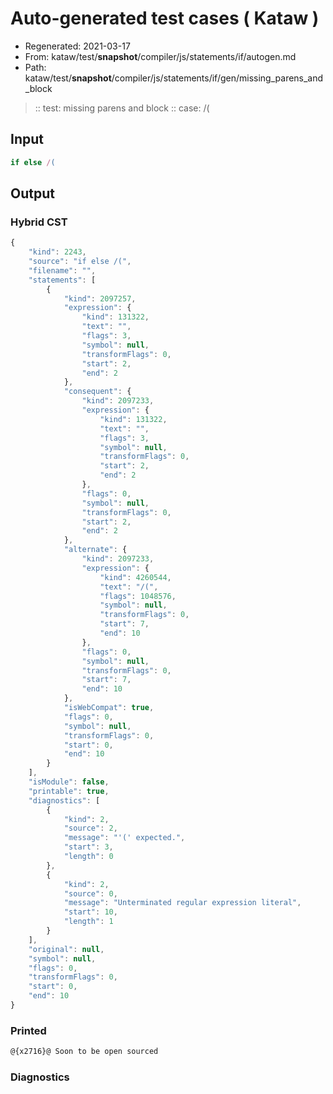 # Auto-generated test cases ( Kataw )
- Regenerated: 2021-03-17
- From: kataw/test/__snapshot__/compiler/js/statements/if/autogen.md
- Path: kataw/test/__snapshot__/compiler/js/statements/if/gen/missing_parens_and_block
> :: test: missing parens and block
> :: case: /(
## Input

`````js
if else /(
`````

## Output

### Hybrid CST

```javascript
{
    "kind": 2243,
    "source": "if else /(",
    "filename": "",
    "statements": [
        {
            "kind": 2097257,
            "expression": {
                "kind": 131322,
                "text": "",
                "flags": 3,
                "symbol": null,
                "transformFlags": 0,
                "start": 2,
                "end": 2
            },
            "consequent": {
                "kind": 2097233,
                "expression": {
                    "kind": 131322,
                    "text": "",
                    "flags": 3,
                    "symbol": null,
                    "transformFlags": 0,
                    "start": 2,
                    "end": 2
                },
                "flags": 0,
                "symbol": null,
                "transformFlags": 0,
                "start": 2,
                "end": 2
            },
            "alternate": {
                "kind": 2097233,
                "expression": {
                    "kind": 4260544,
                    "text": "/(",
                    "flags": 1048576,
                    "symbol": null,
                    "transformFlags": 0,
                    "start": 7,
                    "end": 10
                },
                "flags": 0,
                "symbol": null,
                "transformFlags": 0,
                "start": 7,
                "end": 10
            },
            "isWebCompat": true,
            "flags": 0,
            "symbol": null,
            "transformFlags": 0,
            "start": 0,
            "end": 10
        }
    ],
    "isModule": false,
    "printable": true,
    "diagnostics": [
        {
            "kind": 2,
            "source": 2,
            "message": "'(' expected.",
            "start": 3,
            "length": 0
        },
        {
            "kind": 2,
            "source": 0,
            "message": "Unterminated regular expression literal",
            "start": 10,
            "length": 1
        }
    ],
    "original": null,
    "symbol": null,
    "flags": 0,
    "transformFlags": 0,
    "start": 0,
    "end": 10
}
```

### Printed

```javascript
@{x2716}@ Soon to be open sourced
```

### Diagnostics

```javascript

```

